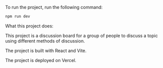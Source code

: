 To run the project, run the following command:

```bash
npm run dev
```

What this project does:

This project is a discussion board for a group of people to discuss a topic using different methods of discussion.

The project is built with React and Vite.

The project is deployed on Vercel.
